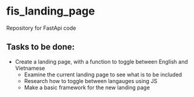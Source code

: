 # fis_landing_page
Repository for FastApi code

## Tasks to be done:
- Create a landing page, with a function to toggle between English and Vietnamese
  - Examine the current landing page to see what is to be included
  - Research how to toggle between langauges using JS
  - Make a basic framework for the new landing page